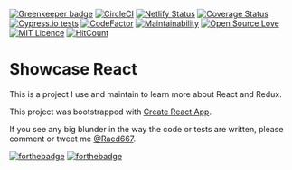 [![Greenkeeper badge](https://badges.greenkeeper.io/RaedsLab/showcase-react.svg)](https://greenkeeper.io/)
[![CircleCI](https://circleci.com/gh/RaedsLab/showcase-react/tree/master.svg?style=svg)](https://circleci.com/gh/RaedsLab/showcase-react/tree/master)
[![Netlify Status](https://api.netlify.com/api/v1/badges/589113b8-80eb-4e5a-a01f-1e55d4c02220/deploy-status)](https://app.netlify.com/sites/eloquent-ptolemy-e1f5a5/deploys)
[![Coverage Status](https://img.shields.io/coveralls/github/RaedsLab/showcase-react.svg)](https://coveralls.io/github/RaedsLab/showcase-react)
[![Cypress.io tests](https://img.shields.io/badge/cypress.io-tests-green.svg?style=flat-square)](https://dashboard.cypress.io/#/projects/9oq2rc/runs)
[![CodeFactor](https://www.codefactor.io/repository/github/raedslab/showcase-react/badge)](https://www.codefactor.io/repository/github/raedslab/showcase-react)
[![Maintainability](https://api.codeclimate.com/v1/badges/9feb90b6358f805ebbf5/maintainability)](https://codeclimate.com/github/RaedsLab/showcase-react/maintainability)
[![Open Source Love](https://badges.frapsoft.com/os/v1/open-source.svg?v=103)](https://github.com/ellerbrock/open-source-badge/)
[![MIT Licence](https://badges.frapsoft.com/os/mit/mit.png?v=103)](https://opensource.org/licenses/mit-license.php)
[![HitCount](http://hits.dwyl.com/raedslab/showcase-react.svg)](http://hits.dwyl.com/raedslab/showcase-react)



# Showcase React 

This is a project I use and maintain to learn more about React and Redux.

This project was bootstrapped with [Create React App](https://github.com/facebook/create-react-app).

If you see any big blunder in the way the code or tests are written, please comment or tweet me [@Raed667](https://twitter.com/raed667).

[![forthebadge](https://forthebadge.com/images/badges/built-by-hipsters.svg)](https://forthebadge.com)
[![forthebadge](https://forthebadge.com/images/badges/uses-badges.svg)](https://forthebadge.com)
